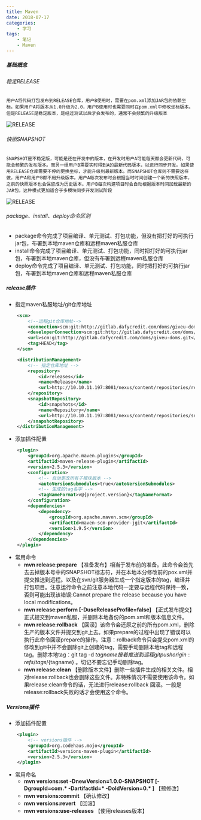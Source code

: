 ```yaml
---
title: Maven
date: 2018-07-17
categories:
    - 学习
tags:
    - 笔记
    - Maven
---
```

##### 基础概念

###### 稳定RELEASE
    用户A将代码打包发布到RELEASE仓库，用户B使用时，需要在pom.xml添加JAR包的依赖坐标。如果用户A将版本从1.0升级为2.0，用户B使用时也需要同时在pom.xml中修改坐标版本。但是RELEASE是稳定版本，是经过测试以后才会发布的，通常不会频繁的升级版本
![RELEASE](https://img-blog.csdn.net/20170325212027351?watermark/2/text/aHR0cDovL2Jsb2cuY3Nkbi5uZXQvd2FuZ2JfamF2YQ==/font/5a6L5L2T/fontsize/400/fill/I0JBQkFCMA==/dissolve/70/gravity/Center)
<!-- more -->
###### 快照SNAPSHOT
    SNAPSHOT是不稳定版，可能是还在开发中的版本，在开发时用户A可能每天都会更新代码，可能会频繁的发布版本。而另一组用户B需要实时得到A的最新代码版本，以进行同步开发。如果使用RELEASE仓库需要不停的更换坐标，才能升级到最新版本。而SNAPSHOT仓库则不需要这样做，用户A和用户B都不用升级版本。用户A每次发布时会根据当时时间创建一个新的快照版本，之前的快照版本也会保留成为历史版本。用户B每次构建项目时会自动根据版本时间加载最新的JAR包，这种模式更加适合于多模块同步开发测试阶段
![RELEASE](https://img-blog.csdn.net/20170325212438654?watermark/2/text/aHR0cDovL2Jsb2cuY3Nkbi5uZXQvd2FuZ2JfamF2YQ==/font/5a6L5L2T/fontsize/400/fill/I0JBQkFCMA==/dissolve/70/gravity/Center)

###### package、install、deploy命令区别
* package命令完成了项目编译、单元测试、打包功能，但没有把打好的可执行jar包，布署到本地maven仓库和远程maven私服仓库
* install命令完成了项目编译、单元测试、打包功能，同时把打好的可执行jar包，布署到本地maven仓库，但没有布署到远程maven私服仓库
* deploy命令完成了项目编译、单元测试、打包功能，同时把打好的可执行jar包，布署到本地maven仓库和远程maven私服仓库

##### release插件

* 指定maven私服地址/git仓库地址
```xml
    <scm>
        <!--远程git仓库地址-->
        <connection>scm:git:http://gitlab.dafycredit.com/doms/giveu-doms.git</connection>
        <developerConnection>scm:git:http://gitlab.dafycredit.com/doms/giveu-doms.git</developerConnection>
        <url>scm:git:http://gitlab.dafycredit.com/doms/giveu-doms.git</url>
        <tag>HEAD</tag>
    </scm>

    <distributionManagement>
        <!-- 指定仓库地址 -->
        <repository>
            <id>releases</id>
            <name>Release</name>
            <url>http://10.10.11.197:8081/nexus/content/repositories/releases/</url>
        </repository>
        <snapshotRepository>
            <id>snapshots</id>
            <name>Repository</name>
            <url>http://10.10.11.197:8081/nexus/content/repositories/snapshots/</url>
        </snapshotRepository>
    </distributionManagement>
```
* 添加插件配置
```xml
    <plugin>
        <groupId>org.apache.maven.plugins</groupId>
        <artifactId>maven-release-plugin</artifactId>
        <version>2.5.3</version>
        <configuration>
            <!-- 自动更改所有子模块版本 -->
            <autoVersionSubmodules>true</autoVersionSubmodules>
            <!-- 生成的tag名字 -->
            <tagNameFormat>v@{project.version}</tagNameFormat>
        </configuration>
        <dependencies>
            <dependency>
                <groupId>org.apache.maven.scm</groupId>
                <artifactId>maven-scm-provider-jgit</artifactId>
                <version>1.9.5</version>
            </dependency>
        </dependencies>
    </plugin>
```
* 常用命令
    * **mvn release:prepare** 【准备发布】相当于发布前的准备。此命令会首先去去掉版本号中的SNAPSHOT标志符，并在本地本分修改前的pox.xml并提交推送到远程。以及在svn/git服务器生成一个指定版本的tag，编译并打包项目。注意运行命令之前注意本地代码一定要与远程代码保持一致，否则可能出现该错误:Cannot prepare the release because you have local modifications。
    * **mvn release:perform [-DuseReleaseProfile=false]** 【正式发布提交】正式提交到maven私服，并删除本地备份的pom.xml和版本信息文件。
    * **mvn release:rollback** 【回滚】该命令会还原之前的所有pom.xml，删除生产的版本文件并提交到git上去。如果prepare的过程中出现了错误可以执行此命令回滚prepare的操作。注意：rollback命令只会提交pom.xml的修改到git中并不会删除git上创建的tag，需要手动删除本地tag和远程tag。删除本地tag：git tag -d ${tagname} 接着推送到远程 git push origin :refs/tags/${tagname} 。切记不要忘记手动删除tag。
    * **mvn release:clean** 【删除版本文件】删除一些插件生成的相关文件。相对release:rollback也会删除这些文件。非特殊情况不需要使用该命令。如果release:clean命令的话，无法进行release:rollback 回滚。一般是release:rollback失败的话才会使用这个命令。

##### Versions插件
* 添加插件配置
```xml
    <plugin>
        <!-- versions插件 -->
        <groupId>org.codehaus.mojo</groupId>
        <artifactId>versions-maven-plugin</artifactId>
        <version>2.5.3</version>
    </plugin>
```
* 常用命名
    * **mvn versions:set -DnewVersion=1.0.0-SNAPSHOT \[-DgroupId=com.\* -DartifactId=\* -DoldVersion=0.\* ]** 【预修改】
    * **mvn versions:commit** 【确认修改】
    * **mvn versions:revert** 【回滚】
    * **mvn versions:use-releases** 【使用releases版本】
